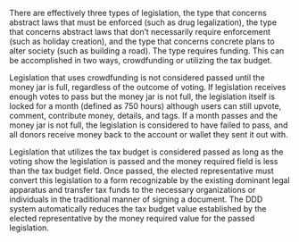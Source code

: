 There are effectively three types of legislation, the type that concerns abstract laws that must be enforced (such as drug legalization), the type that concerns abstract laws that don’t necessarily require enforcement (such as holiday creation), and the type that concerns concrete plans to alter society (such as building a road). The type requires funding. This can be accomplished in two ways, crowdfunding or utilizing the tax budget.

Legislation that uses crowdfunding is not considered passed until the money jar is full, regardless of the outcome of voting. If legislation receives enough votes to pass but the money jar is not full, the legislation itself is locked for a month (defined as 750 hours) although users can still upvote, comment, contribute money, details, and tags. If a month passes and the money jar is not full, the legislation is considered to have failed to pass, and all donors receive money back to the account or wallet they sent it out with.

Legislation that utilizes the tax budget is considered passed as long as the voting show the legislation is passed and the money required field is less than the tax budget field. Once passed, the elected representative must convert this legislation to a form recognizable by the existing dominant legal apparatus and transfer tax funds to the necessary organizations or individuals in the traditional manner of signing a document. The DDD system automatically reduces the tax budget value established by the elected representative by the money required value for the passed legislation.
